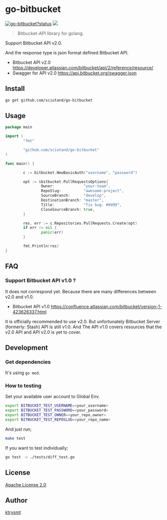 # go-bitbucket

<a class="repo-badge" href="https://godoc.org/github.com/sciutand/go-bitbucket"><img src="https://godoc.org/github.com/sciutand/go-bitbucket?status.svg" alt="go-bitbucket?status"></a>
<a href="https://goreportcard.com/report/github.com/sciutand/go-bitbucket"><img class="badge" tag="github.com/sciutand/go-bitbucket" src="https://goreportcard.com/badge/github.com/sciutand/go-bitbucket"></a>

> Bitbucket-API library for golang.

Support Bitbucket API v2.0.

And the response type is json format defined Bitbucket API.

- Bitbucket API v2.0 <https://developer.atlassian.com/bitbucket/api/2/reference/resource/>
- Swagger for API v2.0 <https://api.bitbucket.org/swagger.json>

## Install

```sh
go get github.com/sciutand/go-bitbucket
```

## Usage

```go
package main

import (
        "fmt"

        "github.com/sciutand/go-bitbucket"
)

func main() {

        c := bitbucket.NewBasicAuth("username", "password")

        opt := &bitbucket.PullRequestsOptions{
                Owner:             "your-team",
                RepoSlug:          "awesome-project",
                SourceBranch:      "develop",
                DestinationBranch: "master",
                Title:             "fix bug. #9999",
                CloseSourceBranch: true,
        }

        res, err := c.Repositories.PullRequests.Create(opt)
        if err != nil {
                panic(err)
        }

        fmt.Println(res)
}
```

## FAQ

### Support Bitbucket API v1.0 ?

It does not correspond yet. Because there are many differences between v2.0 and v1.0.

- Bitbucket API v1.0 <https://confluence.atlassian.com/bitbucket/version-1-423626337.html>

It is officially recommended to use v2.0.
But unfortunately Bitbucket Server (formerly: Stash) API is still v1.0.
And The API v1.0 covers resources that the v2.0 API and API v2.0 is yet to cover.

## Development

### Get dependencies

It's using `go mod`.

### How to testing

Set your available user account to Global Env.

```sh
export BITBUCKET_TEST_USERNAME=<your_username>
export BITBUCKET_TEST_PASSWORD=<your_password>
export BITBUCKET_TEST_OWNER=<your_repo_owner>
export BITBUCKET_TEST_REPOSLUG=<your_repo_name>
```

And just run;

```sh
make test
```

If you want to test individually;

```sh
go test -v ./tests/diff_test.go
```


## License

[Apache License 2.0](./LICENSE)

## Author

[ktrysmt](https://github.com/ktrysmt)
